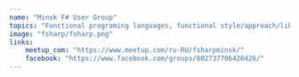 ```yaml
---
name: "Minsk F# User Group"
topics: "Functional programing languages, functional style/approach/libraries, engineering, programming languages theory"
image: "fsharp/fsharp.png"
links: 
    meetup_com: "https://www.meetup.com/ru-RU/fsharpminsk/"
    facebook: "https://www.facebook.com/groups/802737706420426/"
---
```

